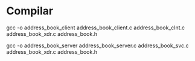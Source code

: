 # Compilar

gcc -o address_book_client address_book_client.c address_book_clnt.c address_book_xdr.c address_book.h

gcc -o address_book_server address_book_server.c address_book_svc.c address_book_xdr.c address_book.h